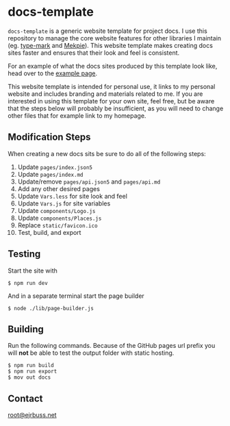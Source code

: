 # docs-template
`docs-template` is a generic website template for project docs. I use this repository to manage the core website features for other libraries I maintain (eg. [type-mark](https://ejrbuss.net/type-mark) and [Mekpie](https://ejrbuss.net/type-mark)). This website template makes creating docs sites faster and ensures that their look and feel is consistent.

For an example of what the docs sites produced by this template look like, head over to the [example page](https://ejrbuss.net/docs-template).

This website template is intended for personal use, it links to my personal website and includes branding and materials related to me. If you are interested in using this template for your own site, feel free, but be aware that the steps below will probably be insufficient, as you will need to change other files that for example link to my homepage.

## Modification Steps

When creating a new docs sits be sure to do all of the following steps:

1. Update `pages/index.json5`
2. Update `pages/index.md`
3. Update/remove `pages/api.json5` and `pages/api.md`
4. Add any other desired pages
5. Update `Vars.less` for site look and feel
6. Update `Vars.js` for site variables
7. Update `components/Logo.js`
8. Update `components/Places.js`
9. Replace `static/favicon.ico`
10. Test, build, and export

## Testing

Start the site with
```
$ npm run dev
```

And in a separate terminal start the page builder
```
$ node ./lib/page-builder.js
```

## Building

Run the following commands. Because of the GitHub pages url prefix you will **not** be able to test the output folder with static hosting. 
```
$ npm run build
$ npm run export
$ mov out docs
```

## Contact

root@ejrbuss.net